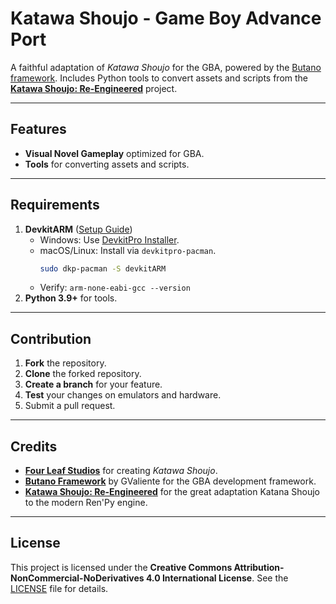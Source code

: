 # Katawa Shoujo - Game Boy Advance Port

A faithful adaptation of *Katawa Shoujo* for the GBA, powered by the [Butano framework](https://github.com/GValiente/butano). Includes Python tools to convert assets and scripts from the **[Katawa Shoujo: Re-Engineered](https://github.com/fleetingheart/ksre)** project.

---

## Features

- **Visual Novel Gameplay** optimized for GBA.
- **Tools** for converting assets and scripts.

---

## Requirements

1. **DevkitARM** ([Setup Guide](https://devkitpro.org/wiki/Getting_Started))
   - Windows: Use [DevkitPro Installer](https://github.com/devkitPro/installer/releases/latest).
   - macOS/Linux: Install via `devkitpro-pacman`.
     ```bash
     sudo dkp-pacman -S devkitARM
     ```
   - Verify: `arm-none-eabi-gcc --version`
2. **Python 3.9+** for tools.

---

## Contribution

1. **Fork** the repository.
2. **Clone** the forked repository.
3. **Create a branch** for your feature.
4. **Test** your changes on emulators and hardware.
5. Submit a pull request.

---

## Credits

- **[Four Leaf Studios](https://www.katawa-shoujo.com)** for creating *Katawa Shoujo*.
- **[Butano Framework](https://github.com/GValiente/butano)** by GValiente for the GBA development framework.
- **[Katawa Shoujo: Re-Engineered](https://github.com/fleetingheart/ksre)** for the great adaptation Katana Shoujo to the modern Ren'Py engine.

---

## License

This project is licensed under the **Creative Commons Attribution-NonCommercial-NoDerivatives 4.0 International License**. See the [LICENSE](LICENSE) file for details.

